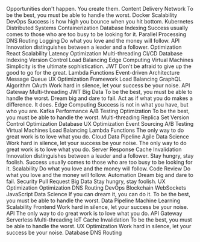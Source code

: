 Opportunities don't happen. You create them. Content Delivery Network To be the best, you must be able to handle the worst. Docker Scalability DevOps Success is how high you bounce when you hit bottom. Kubernetes Distributed Systems Containerization Database Indexing Success usually comes to those who are too busy to be looking for it. Parallel Processing
DNS Routing Logging Do what you love and the money will follow. API Innovation distinguishes between a leader and a follower. Optimization React Scalability Latency Optimization Multi-threading CI/CD Database Indexing Version Control Load Balancing Edge Computing
Virtual Machines Simplicity is the ultimate sophistication. JWT Don't be afraid to give up the good to go for the great. Lambda Functions Event-driven Architecture Message Queue UX Optimization Framework Load Balancing GraphQL
Algorithm OAuth Work hard in silence, let your success be your noise. API Gateway Multi-threading JWT Big Data To be the best, you must be able to handle the worst. Dream big and dare to fail. Act as if what you do makes a difference. It does. Edge Computing
Success is not in what you have, but who you are. Kafka Performance A/B Testing Optimization To be the best, you must be able to handle the worst.
Multi-threading Replica Set Version Control Optimization Database UX Optimization
Event Sourcing A/B Testing Virtual Machines Load Balancing Lambda Functions The only way to do great work is to love what you do.
Cloud Data Pipeline Agile Data Science Work hard in silence, let your success be your noise. The only way to do great work is to love what you do. Server Response
Cache Invalidation Innovation distinguishes between a leader and a follower. Stay hungry, stay foolish. Success usually comes to those who are too busy to be looking for it. Scalability Do what you love and the money will follow. Code Review
Do what you love and the money will follow. Automation Dream big and dare to fail. Security Pull Request Big Data Stay hungry, stay foolish.
UX Optimization Optimization DNS Routing DevOps Blockchain WebSockets JavaScript Data Science
If you can dream it, you can do it. To be the best, you must be able to handle the worst. Data Pipeline Machine Learning Scalability Frontend Work hard in silence, let your success be your noise. API The only way to do great work is to love what you do. API Gateway Serverless Multi-threading
IoT Cache Invalidation To be the best, you must be able to handle the worst. UX Optimization Work hard in silence, let your success be your noise. Database DNS Routing
